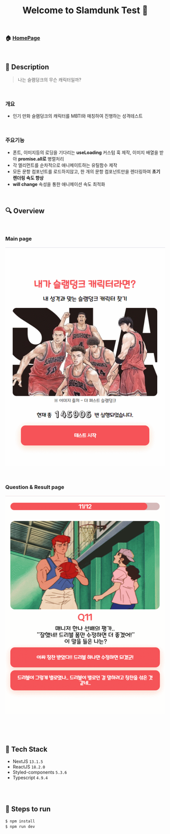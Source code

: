 <h1 align="center">Welcome to Slamdunk Test 👋</h1>

<br>

### 🏠 [HomePage](https://slamdunk-test.site/)  

<br>

## :page_with_curl: ​Description

> 나는 슬램덩크의 무슨 캐릭터일까?
<br>

### 개요

- 인기 만화 슬램덩크의 캐릭터를 MBTI와 매칭하여 진행하는 성격테스트

<br>

### 주요기능

- 폰트, 이미지등의 로딩을 기다리는 **useLoading** 커스텀 훅 제작, 이미지 배열을 받아 **promise.all로** 병렬처리
- 각 엘리먼트를 순차적으로 애니메이트하는 유틸함수 제작
- 모든 문항 컴포넌트를 로드하지않고, 한 개의 문항 컴포넌트만을 렌더링하여 **초기 렌더링 속도 향상**
- **will change** 속성을 통한 애니메이션 속도 최적화

<br>



## :mag: Overview

<br>

### Main page

![](./readme_images/slamdunk_main.gif)

<br>

### Question & Result page

![](./readme_images/slamdunk_result.gif)

<br>

<br>

<br>

## :wrench: ​Tech Stack

- NextJS  `13.1.5`
- ReactJS `18.2.0`
- Styled-components `5.3.6`
- Typescript `4.9.4`


<br>
<br>

## :runner: Steps to run

```bash
$ npm install 
$ npm run dev
```


